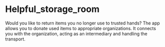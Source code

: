 # Helpful_storage_room
Would you like to return items you no longer use to trusted hands?
The app allows you to donate used items to appropriate organizations.
It connects you with the organization, acting as an intermediary and handling the transport. 
